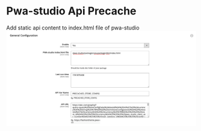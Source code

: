 # Pwa-studio Api Precache
Add static api content to index.html file of pwa-studio
![alt text](https://github.com/Simicart/pwastudio_api_precache/blob/master/img.png?raw=true)
